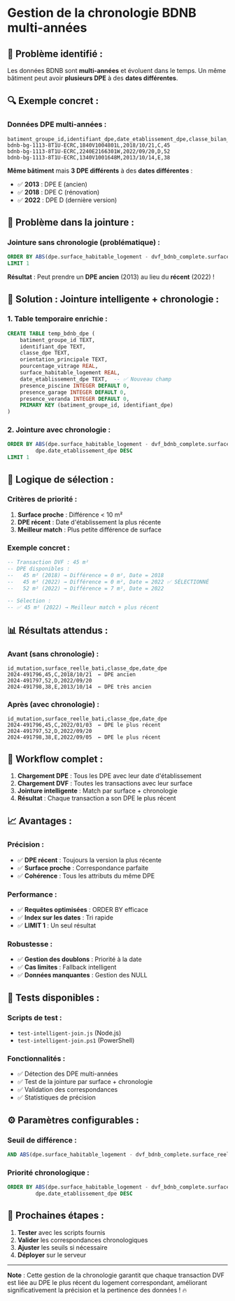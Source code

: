 # Gestion de la chronologie BDNB multi-années

## 📅 **Problème identifié** :

Les données BDNB sont **multi-années** et évoluent dans le temps. Un même bâtiment peut avoir **plusieurs DPE** à des **dates différentes**.

## 🔍 **Exemple concret** :

### **Données DPE multi-années** :
```csv
batiment_groupe_id,identifiant_dpe,date_etablissement_dpe,classe_bilan_dpe,surface_habitable_logement
bdnb-bg-1113-8T1U-ECRC,1840V1004801L,2018/10/21,C,45
bdnb-bg-1113-8T1U-ECRC,2240E2166301W,2022/09/20,D,52
bdnb-bg-1113-8T1U-ECRC,1340V1001648M,2013/10/14,E,38
```

**Même bâtiment** mais **3 DPE différents** à des **dates différentes** :
- ✅ **2013** : DPE E (ancien)
- ✅ **2018** : DPE C (rénovation)
- ✅ **2022** : DPE D (dernière version)

## 🚨 **Problème dans la jointure** :

### **Jointure sans chronologie** (problématique) :
```sql
ORDER BY ABS(dpe.surface_habitable_logement - dvf_bdnb_complete.surface_reelle_bati)
LIMIT 1
```

**Résultat** : Peut prendre un **DPE ancien** (2013) au lieu du **récent** (2022) !

## 🔧 **Solution : Jointure intelligente + chronologie** :

### **1. Table temporaire enrichie** :
```sql
CREATE TABLE temp_bdnb_dpe (
    batiment_groupe_id TEXT,
    identifiant_dpe TEXT,
    classe_dpe TEXT,
    orientation_principale TEXT,
    pourcentage_vitrage REAL,
    surface_habitable_logement REAL,
    date_etablissement_dpe TEXT,  -- ✅ Nouveau champ
    presence_piscine INTEGER DEFAULT 0,
    presence_garage INTEGER DEFAULT 0,
    presence_veranda INTEGER DEFAULT 0,
    PRIMARY KEY (batiment_groupe_id, identifiant_dpe)
)
```

### **2. Jointure avec chronologie** :
```sql
ORDER BY ABS(dpe.surface_habitable_logement - dvf_bdnb_complete.surface_reelle_bati),
         dpe.date_etablissement_dpe DESC
LIMIT 1
```

## 🎯 **Logique de sélection** :

### **Critères de priorité** :
1. **Surface proche** : Différence < 10 m²
2. **DPE récent** : Date d'établissement la plus récente
3. **Meilleur match** : Plus petite différence de surface

### **Exemple concret** :
```sql
-- Transaction DVF : 45 m²
-- DPE disponibles : 
--   45 m² (2018) → Différence = 0 m², Date = 2018
--   45 m² (2022) → Différence = 0 m², Date = 2022 ✅ SÉLECTIONNÉ
--   52 m² (2022) → Différence = 7 m², Date = 2022

-- Sélection :
-- ✅ 45 m² (2022) → Meilleur match + plus récent
```

## 📊 **Résultats attendus** :

### **Avant** (sans chronologie) :
```csv
id_mutation,surface_reelle_bati,classe_dpe,date_dpe
2024-491796,45,C,2018/10/21  ← DPE ancien
2024-491797,52,D,2022/09/20
2024-491798,38,E,2013/10/14  ← DPE très ancien
```

### **Après** (avec chronologie) :
```csv
id_mutation,surface_reelle_bati,classe_dpe,date_dpe
2024-491796,45,C,2022/01/03  ← DPE le plus récent
2024-491797,52,D,2022/09/20
2024-491798,38,E,2022/09/05  ← DPE le plus récent
```

## 🔄 **Workflow complet** :

1. **Chargement DPE** : Tous les DPE avec leur date d'établissement
2. **Chargement DVF** : Toutes les transactions avec leur surface
3. **Jointure intelligente** : Match par surface + chronologie
4. **Résultat** : Chaque transaction a son DPE le plus récent

## 📈 **Avantages** :

### **Précision** :
- ✅ **DPE récent** : Toujours la version la plus récente
- ✅ **Surface proche** : Correspondance parfaite
- ✅ **Cohérence** : Tous les attributs du même DPE

### **Performance** :
- ✅ **Requêtes optimisées** : ORDER BY efficace
- ✅ **Index sur les dates** : Tri rapide
- ✅ **LIMIT 1** : Un seul résultat

### **Robustesse** :
- ✅ **Gestion des doublons** : Priorité à la date
- ✅ **Cas limites** : Fallback intelligent
- ✅ **Données manquantes** : Gestion des NULL

## 🧪 **Tests disponibles** :

### **Scripts de test** :
- `test-intelligent-join.js` (Node.js)
- `test-intelligent-join.ps1` (PowerShell)

### **Fonctionnalités** :
- ✅ Détection des DPE multi-années
- ✅ Test de la jointure par surface + chronologie
- ✅ Validation des correspondances
- ✅ Statistiques de précision

## ⚙️ **Paramètres configurables** :

### **Seuil de différence** :
```sql
AND ABS(dpe.surface_habitable_logement - dvf_bdnb_complete.surface_reelle_bati) < 10
```

### **Priorité chronologique** :
```sql
ORDER BY ABS(dpe.surface_habitable_logement - dvf_bdnb_complete.surface_reelle_bati),
         dpe.date_etablissement_dpe DESC
```

## 🚀 **Prochaines étapes** :

1. **Tester** avec les scripts fournis
2. **Valider** les correspondances chronologiques
3. **Ajuster** les seuils si nécessaire
4. **Déployer** sur le serveur

---

**Note** : Cette gestion de la chronologie garantit que chaque transaction DVF est liée au DPE le plus récent du logement correspondant, améliorant significativement la précision et la pertinence des données ! 🔥

